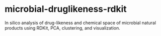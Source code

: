 # microbial-druglikeness-rdkit
In silico analysis of drug-likeness and chemical space of microbial natural products using RDKit, PCA, clustering, and visualization.
